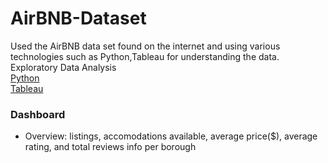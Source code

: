 # AirBNB-Dataset
Used the AirBNB data set found on the internet and using various technologies such as Python,Tableau for understanding the data.
Exploratory Data Analysis<br/>
[Python](https://github.com/ab39912/AirBNB-Dataset/blob/main/python/AirBNB.ipynb) <br/>
[Tableau](https://public.tableau.com/app/profile/sujay.bahumik/viz/AirbnbListingsNewYorkCity/Home#1) <br/>

### Dashboard<br/>
* Overview: listings, accomodations available, average price($), average rating, and total reviews info per borough<br/>

